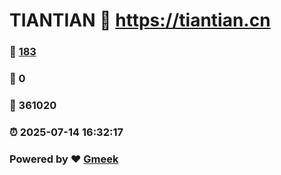 # TIANTIAN :link: https://tiantian.cn 
### :page_facing_up: [183](https://tiantian.cn/tag.html) 
### :speech_balloon: 0 
### :hibiscus: 361020 
### :alarm_clock: 2025-07-14 16:32:17 
### Powered by :heart: [Gmeek](https://github.com/Meekdai/Gmeek)
